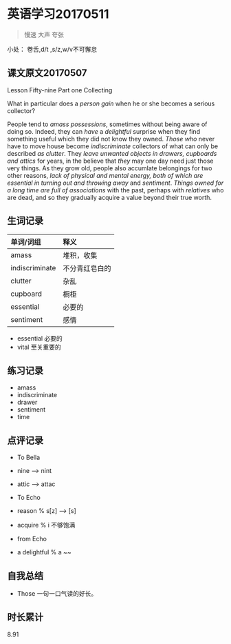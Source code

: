 # 英语学习20170511

> 慢速 大声 夸张

小处： 卷舌,d/t ,s/z,w/v不可懈怠

## 课文原文20170507

Lesson Fifty-nine   Part one  Collecting 

What in particular does a _person gain_ when he or she becomes a serious collector?

People tend to _amass possessions_, sometimes without being aware of doing so.
Indeed, they can _have_ a _delightful_ surprise when they find something useful which they did not know they owned.
_Those who_  never have to move house become _indiscriminate_ collectors of what can only be described _as clutter_.
They _leave unwanted objects in drawers, cupboards and attics_ for years, in the believe that _they_ may one day need just those very things.
As they grow old, people also accumlate belongings for two other reasons, _lack of physical and mental energy,_ _both of which are essential in turning out and throwing away_ and _sentiment_.
_Things owned for a long time are full of associations_ with the past, perhaps with _relatives_ who are dead, and so they gradually acquire a value beyond their true worth. 

## 生词记录
| 单词/词组 | 释义  |
| :-----| :------|
| amass | 堆积，收集 |
| indiscriminate | 不分青红皂白的 |
| clutter | 杂乱|
| cupboard | 橱柜 |
| essential | 必要的 |
| sentiment | 感情  |

* essential 必要的
* vital  至关重要的

## 练习记录
* amass
* indiscriminate
* drawer
* sentiment
* time

## 点评记录
* To Bella
 * nine --> nint
 * attic --> attac 

* To Echo
 * reason % s[z] --> [s]
 * acquire % i 不够饱满

* from Echo
 * a delightful % a ~~


## 自我总结
* Those 一句一口气读的好长。

## 时长累计
8.91
